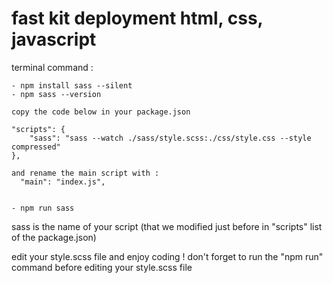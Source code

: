 # fast kit deployment html, css, javascript

terminal command : 

    - npm install sass --silent
    - npm sass --version

    copy the code below in your package.json

    "scripts": {
        "sass": "sass --watch ./sass/style.scss:./css/style.css --style compressed"
    },

    and rename the main script with :
      "main": "index.js",


    - npm run sass

sass is the name of your script (that we modified just before in "scripts" list of the package.json)

edit your style.scss file and enjoy coding !
don't forget to run the "npm run" command before editing your style.scss file